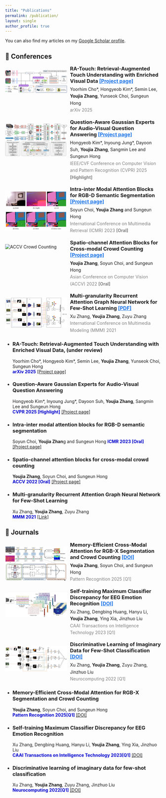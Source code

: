 ```yaml
---
title: "Publications"
permalink: /publication/
layout: single
author_profile: true
---
```



You can also find my articles on my [Google Scholar profile](https://scholar.google.com/citations?hl=zh-CN&user=y3ypGaIAAAAJ&view_op).

## 📝 Conferences 

<img style="float: left; margin: 15px 10px 0px 0px; width: 200px; height: auto;" src="/images/papers/RA-Touch.png">

<div style="overflow: hidden;">
  <h3 style="margin-top: 0; margin-bottom: 6px;">
    RA-Touch: Retrieval-Augmented Touch Understanding with Enriched Visual Data 
    <a href="https://aim-skku.github.io/RA-Touch/" target="_blank" style="font-size: 16px; color: #1a73e8;">[Project page]</a>
  </h3>

  <p style="line-height: 1.6; font-size: 14px; margin: 0;">
    Yoorhim Cho*, Hongyeob Kim*, Semin Lee, <strong>Youjia Zhang</strong>, Yunseok Choi, Sungeun Hong  
    <br>
    <span style="color: gray;">arXiv 2025</span>
  </p>
</div>

<br style="clear: both;" />

<img style="float: left; margin: 15px 10px 0px 0px; width: 200px; height: auto;" src="/images/papers/QA-TIGER.png" alt="QA-TIGER">

<div style="overflow: hidden;">
  <h3 style="margin-top: 0; margin-bottom: 6px;">
    Question-Aware Gaussian Experts for Audio-Visual Question Answering
    <a href="https://aim-skku.github.io/QA-TIGER/" target="_blank" style="font-size: 16px; color: #1a73e8;">[Project page]</a>
  </h3>

  <p style="line-height: 1.6; font-size: 14px; margin: 0;">
    Hongyeob Kim*, Inyoung Jung*, Dayoon Suh, <strong>Youjia Zhang</strong>, Sangmin Lee and Sungeun Hong  
    <br>
    <span style="color: gray;">IEEE/CVF Conference on Computer Vision and Pattern Recognition (CVPR) 2025 <strong>[Highlight]</strong></span>
  </p>
</div>

<br style="clear: both;" />

<img style="float: left; margin: 15px 10px 0px 0px; width: 200px; height: auto;" src="/images/papers/ICMR23.png" alt="ICMR RGB-D">

<div style="overflow: hidden;">
  <h3 style="margin-top: 0; margin-bottom: 6px;">
    Intra-inter Modal Attention Blocks for RGB-D Semantic Segmentation
    <a href="https://aim.skku.edu/publication/international-conference/ima_icmr23" target="_blank" style="font-size: 16px; color: #1a73e8;">[Project page]</a>
  </h3>

  <p style="line-height: 1.6; font-size: 14px; margin: 0;">
    Soyun Choi, <strong>Youjia Zhang</strong> and Sungeun Hong  
    <br>
    <span style="color: gray;">International Conference on Multimedia Retrieval (ICMR) 2023 <strong>[Oral]</strong></span>
  </p>
</div>


<br style="clear: both;" />

<img style="float: left; margin: 15px 10px 0px 0px; width: 200px; height: auto;" src="/images/papers/ACCV22.png" alt="ACCV Crowd Counting">

<div style="overflow: hidden;">
  <h3 style="margin-top: 0; margin-bottom: 6px;">
    Spatio-channel Attention Blocks for Cross-modal Crowd Counting
    <a href="https://aim.skku.edu/publication/international-conference/csca_accv22" target="_blank" style="font-size: 16px; color: #1a73e8;">[Project page]</a>
  </h3>

  <p style="line-height: 1.6; font-size: 14px; margin: 0;">
    <strong>Youjia Zhang</strong>, Soyun Choi, and Sungeun Hong  
    <br>
    <span style="color: gray;">Asian Conference on Computer Vision (ACCV) 2022 <strong>[Oral]</strong></span>
  </p>
</div>

<br style="clear: both;" />


<img style="float: left; margin: 15px 10px 0px 0px; width: 200px; height: auto;" src="/images/papers/MMM21.png" alt="MMM Few-Shot">

<div style="overflow: hidden;">
  <h3 style="margin-top: 0; margin-bottom: 6px;">
    Multi-granularity Recurrent Attention Graph Neural Network for Few-Shot Learning
    <a href="https://doi.org/10.1007/978-3-030-67835-7_13" target="_blank" style="font-size: 16px; color: #1a73e8;">[PDF]</a>
  </h3>

  <p style="line-height: 1.6; font-size: 14px; margin: 0;">
    Xu Zhang, <strong>Youjia Zhang</strong>, Zuyu Zhang  
    <br>
    <span style="color: gray;">International Conference on Multimedia Modeling (MMM) 2021</span>
  </p>
</div>




  - ### RA-Touch: Retrieval-Augmented Touch Understanding with Enriched Visual Data, (under review)
    Yoorhim Cho*, Hongyeob Kim*, Semin Lee, **Youjia Zhang**, Yunseok Choi, Sungeun Hong  
   <span style="color:MediumBlue">**arXiv 2025**</span>  [[Project page]](https://aim-skku.github.io/RA-Touch/)
  - ### Question-Aware Gaussian Experts for Audio-Visual Question Answering
    Hongyeob Kim*, Inyoung Jung*, Dayoon Suh, **Youjia Zhang**, Sangmin Lee and Sungeun Hong   
   <span style="color:MediumBlue">**CVPR 2025 [Highlight]**</span>  [[Project page]](https://aim-skku.github.io/QA-TIGER/)
  - ### Intra-inter modal attention blocks for RGB-D semantic segmentation
    Soyun Choi, **Youjia Zhan**g and Sungeun Hong
   <span style="color:MediumBlue">**ICMR 2023 [Oral]**</span>  [[Project page]](https://aim.skku.edu/publication/international-conference/ima_icmr23)
  - ### Spatio-channel attention blocks for cross-modal crowd counting
    **Youjia Zhang**, Soyun Choi, and Sungeun Hong   
   <span style="color:MediumBlue">**ACCV 2022 [Oral]**</span> [[Project page]](https://aim.skku.edu/publication/international-conference/csca_accv22)
  - ### Multi-granularity Recurrent Attention Graph Neural Network for Few-Shot Learning  
    Xu Zhang, **Youjia Zhang**, Zuyu Zhang  
   <span style="color:MediumBlue">**MMM 2021**</span> [[Link]](https://doi.org/10.1007/978-3-030-67835-7_13)

## 📘 Journals

<img style="float: left; margin: 15px 10px 0px 0px; width: 200px; height: auto;" src="/images/papers/CSCA25.png" alt="Pattern Recognition 2025">

<div style="overflow: hidden;">
  <h3 style="margin-top: 0; margin-bottom: 6px;">
    Memory-Efficient Cross-Modal Attention for RGB-X Segmentation and Crowd Counting
    <a href="https://aim.skku.edu/publication/international-journal" target="_blank" style="font-size: 16px; color: #1a73e8;">[DOI]</a>
  </h3>

  <p style="line-height: 1.6; font-size: 14px; margin: 0;">
    <strong>Youjia Zhang</strong>, Soyun Choi, and Sungeun Hong  
    <br>
    <span style="color: gray;">Pattern Recognition 2025 [Q1]</span>
  </p>
</div>

<br style="clear: both;" />

<img style="float: left; margin: 15px 10px 0px 0px; width: 200px; height: auto;" src="/images/papers/EEG23.png" alt="CAAI Transactions on Intelligence Technology 2023">

<div style="overflow: hidden;">
  <h3 style="margin-top: 0; margin-bottom: 6px;">
    Self-training Maximum Classifier Discrepancy for EEG Emotion Recognition
    <a href="https://doi.org/10.1049/cit2.12174" target="_blank" style="font-size: 16px; color: #1a73e8;">[DOI]</a>
  </h3>

  <p style="line-height: 1.6; font-size: 14px; margin: 0;">
    Xu Zhang, Dengbing Huang, Hanyu Li, <strong>Youjia Zhang</strong>, Ying Xia, Jinzhuo Liu  
    <br>
    <span style="color: gray;">CAAI Transactions on Intelligence Technology 2023 [Q1]</span>
  </p>
</div>

<br style="clear: both;" />


<img style="float: left; margin: 15px 10px 0px 0px; width: 200px; height: auto;" src="/images/papers/Neurocomputing22.png" alt="Neurocomputing 2022">

<div style="overflow: hidden;">
  <h3 style="margin-top: 0; margin-bottom: 6px;">
    Discriminative Learning of Imaginary Data for Few-Shot Classification
    <a href="https://doi.org/10.1016/j.neucom.2021.09.070" target="_blank" style="font-size: 16px; color: #1a73e8;">[DOI]</a>
  </h3>

  <p style="line-height: 1.6; font-size: 14px; margin: 0;">
    Xu Zhang, <strong>Youjia Zhang</strong>, Zuyu Zhang, Jinzhuo Liu  
    <br>
    <span style="color: gray;">Neurocomputing 2022 [Q1]</span>
  </p>
</div>

  - ### Memory-Efficient Cross-Modal Attention for RGB-X Segmentation and Crowd Counting
    **Youjia Zhang**, Soyun Choi, and Sungeun Hong   
   <span style="color:MediumBlue">**Pattern Recognition 2025[Q1]**</span>  [[DOI]](https://aim.skku.edu/publication/international-journal)
  - ### Self-training Maximum Classifier Discrepancy for EEG Emotion Recognition  
    Xu Zhang, Dengbing Huang, Hanyu Li, **Youjia Zhang**, Ying Xia, Jinzhuo Liu  
    <span style="color:MediumBlue">**CAAI Transactions on Intelligence Technology 2023[Q1]**</span>  [[DOI]](https://doi.org/10.1049/cit2.12174)
  - ### Discriminative learning of imaginary data for few-shot classification  
    Xu Zhang, **Youjia Zhang**, Zuyu Zhang, Jinzhuo Liu  
    <span style="color:MediumBlue">**Neurocomputing 2022[Q1]**</span>  [[DOI]](https://doi.org/10.1016/j.neucom.2021.09.070)
